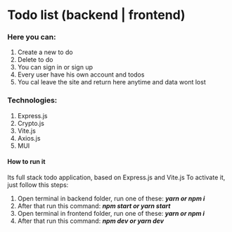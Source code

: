 # Todo list (backend | frontend)

### Here you can:

1. Create a new to do
2. Delete to do
3. You can sign in or sign up
4. Every user have his own account and todos
5. You cal leave the site and return here anytime and data wont lost

### Technologies:

1. Express.js
2. Crypto.js
3. Vite.js
4. Axios.js
5. MUI

#### How to run it

Its full stack todo application, based on Express.js and Vite.js
To activate it, just follow this steps:

1. Open terminal in backend folder, run one of these: **_yarn or npm i_**
2. After that run this command: **_npm start or yarn start_**
3. Open terminal in frontend folder, run one of these: **_yarn or npm i_**
4. After that run this command: **_npm dev or yarn dev_**
